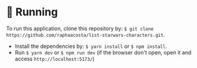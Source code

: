 # 🚀 Running 

 To run this application, clone this repository by: `$ git clone https://github.com/raphaacosta/list-starwars-characters.git`.
 - Install the dependencies by: `$ yarn install` or `$ npm install`.
 - Run `$ yarn dev` or `$ npm run dev` (if the browser don't open, open it and access `http://localhost:5173/`)
